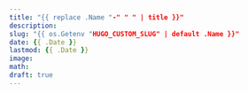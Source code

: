 ```yaml
---
title: "{{ replace .Name "-" " " | title }}"
description: 
slug: "{{ os.Getenv "HUGO_CUSTOM_SLUG" | default .Name }}"
date: {{ .Date }}
lastmod: {{ .Date }}
image: 
math: 
draft: true
---
```

